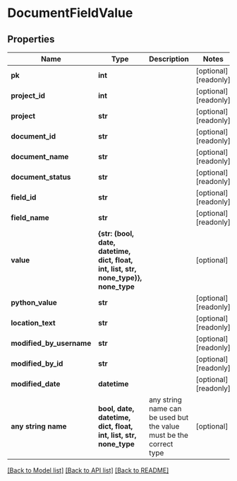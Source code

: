 # DocumentFieldValue


## Properties
Name | Type | Description | Notes
------------ | ------------- | ------------- | -------------
**pk** | **int** |  | [optional] [readonly] 
**project_id** | **int** |  | [optional] [readonly] 
**project** | **str** |  | [optional] [readonly] 
**document_id** | **str** |  | [optional] [readonly] 
**document_name** | **str** |  | [optional] [readonly] 
**document_status** | **str** |  | [optional] [readonly] 
**field_id** | **str** |  | [optional] [readonly] 
**field_name** | **str** |  | [optional] [readonly] 
**value** | **{str: (bool, date, datetime, dict, float, int, list, str, none_type)}, none_type** |  | [optional] 
**python_value** | **str** |  | [optional] [readonly] 
**location_text** | **str** |  | [optional] [readonly] 
**modified_by_username** | **str** |  | [optional] [readonly] 
**modified_by_id** | **str** |  | [optional] [readonly] 
**modified_date** | **datetime** |  | [optional] [readonly] 
**any string name** | **bool, date, datetime, dict, float, int, list, str, none_type** | any string name can be used but the value must be the correct type | [optional]

[[Back to Model list]](../README.md#documentation-for-models) [[Back to API list]](../README.md#documentation-for-api-endpoints) [[Back to README]](../README.md)


